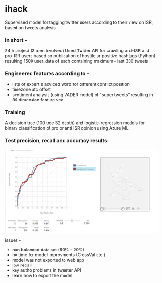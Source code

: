 # ihack
Supervised model for tagging twitter users according to their view on ISR, based on tweets analysis

### in short -
24 h project (2 men involved)
Used Twitter API for crawling anti-ISR and pro-ISR users based on publication of hostile or positive hashtags (Python).
resulting 1500 user_data of each containing maximum - last 300 tweets

### Engineered features according to -
 - lists of expert's adviced word for different conflict position.
 - timezone utc offset
 - sentiment analysis (using VADER model) of "super tweets"
 resulting in 89 dimension feature vec
 
### Training
A decision tree (100 tree 32 depth) and logistic-regression models for binary classification of pro or anti ISR opinion using Azure ML

### Test precision, recall and accuracy results:

![alt tag](https://github.com/NoamGit/ihack/blob/master/Data/LR_RF_comparison.PNG)

issues - 
 - non balanced data set (80% - 20%)
 - no time for model improvments (CrossVal etc.)
 - model was not exported to web app
 - low recall
 - key autho problems in tweeter API
 - learn how to export the model
